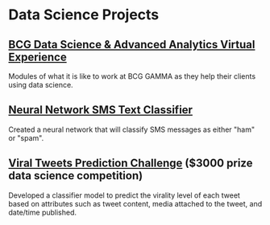 # Data Science Projects

## [BCG Data Science & Advanced Analytics Virtual Experience](https://www.theforage.com/virtual-internships/Tcz8gTtprzAS4xSoK?ref=sdTWCZYMLpp9k5w7g)
Modules of what it is like to work at BCG GAMMA as they help their clients using data science.

## [Neural Network SMS Text Classifier](https://github.com/shpatrickguo/datascience-projects/tree/main/Neural%20Network%20SMS%20Text%20Classifier)
Created a neural network that will classify SMS messages as either "ham" or "spam".

## [Viral Tweets Prediction Challenge](https://github.com/shpatrickguo/bitgrit/tree/main/Viral%20Tweets%20Prediction%20Challenge) ($3000 prize data science competition)
Developed a classifier model to predict the virality level of each tweet based on attributes such as tweet content, media attached to the tweet, and date/time published.
